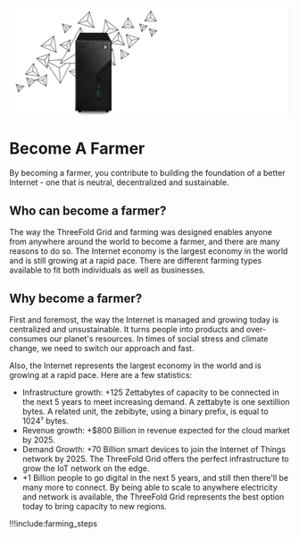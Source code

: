 ![](img/3node_example.png)

# Become A Farmer

By becoming a farmer, you contribute to building the foundation of a better Internet - one that is neutral, decentralized and sustainable.

## Who can become a farmer?

The way the ThreeFold Grid and farming was designed enables anyone from anywhere around the world to become a farmer, and there are many reasons to do so. The Internet economy is the largest economy in the world and is still growing at a rapid pace. There are different farming types available to fit both individuals as well as businesses.

## Why become a farmer?

First and foremost, the way the Internet is managed and growing today is centralized and unsustainable. It turns people into products and over-consumes our planet's resources. In times of social stress and climate change, we need to switch our approach and fast.

Also, the Internet represents the largest economy in the world and is growing at a rapid pace. Here are a few statistics:

- Infrastructure growth: +125 Zettabytes of capacity to be connected in the next 5 years to meet increasing demand. A zettabyte is one sextillion bytes. A related unit, the zebibyte, using a binary prefix, is equal to 1024⁷ bytes.
- Revenue growth: +$800 Billion in revenue expected for the cloud market by 2025.
- Demand Growth: +70 Billion smart devices to join the Internet of Things network by 2025. The ThreeFold Grid offers the perfect infrastructure to grow the IoT network on the edge.
- +1 Billion people to go digital in the next 5 years, and still then there'll be many more to connect. By being able to scale to anywhere electricity and network is available, the ThreeFold Grid represents the best option today to bring capacity to new regions.

!!!include:farming_steps
